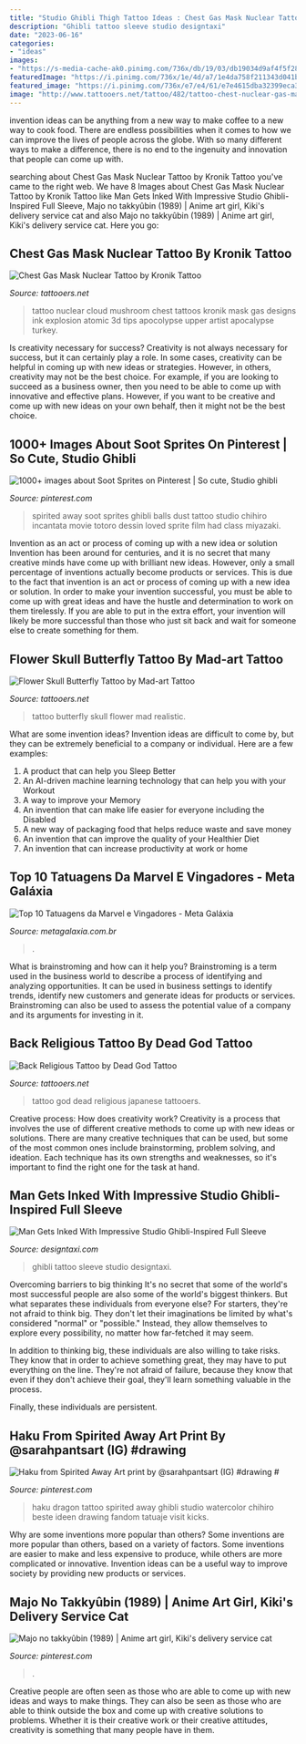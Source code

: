 ```yaml
---
title: "Studio Ghibli Thigh Tattoo Ideas : Chest Gas Mask Nuclear Tattoo By Kronik Tattoo"
description: "Ghibli tattoo sleeve studio designtaxi"
date: "2023-06-16"
categories:
- "ideas"
images:
- "https://s-media-cache-ak0.pinimg.com/736x/db/19/03/db19034d9af4f5f28feb9e917950d36d.jpg"
featuredImage: "https://i.pinimg.com/736x/1e/4d/a7/1e4da758f211343d041b4b8383acff6d--hayao-miyazaki-white-cats.jpg"
featured_image: "https://i.pinimg.com/736x/e7/e4/61/e7e4615dba32399eca3d5bb197fed1d3.jpg"
image: "http://www.tattooers.net/tattoo/482/tattoo-chest-nuclear-gas-mask.jpg"
---
```



invention ideas can be anything from a new way to make coffee to a new way to cook food. There are endless possibilities when it comes to how we can improve the lives of people across the globe. With so many different ways to make a difference, there is no end to the ingenuity and innovation that people can come up with.

	

		
searching about Chest Gas Mask Nuclear Tattoo by Kronik Tattoo you've came to the right web. We have 8 Images about Chest Gas Mask Nuclear Tattoo by Kronik Tattoo like Man Gets Inked With Impressive Studio Ghibli-Inspired Full Sleeve, Majo no takkyûbin (1989) | Anime art girl, Kiki&#039;s delivery service cat and also Majo no takkyûbin (1989) | Anime art girl, Kiki&#039;s delivery service cat. Here you go:
		
    
## Chest Gas Mask Nuclear Tattoo By Kronik Tattoo

<img loading=lazy src="http://www.tattooers.net/tattoo/482/tattoo-chest-nuclear-gas-mask.jpg" onerror="this.onerror=null;this.src='https://tse2.mm.bing.net/th?id=OIP.szgqVlPsCi5nRDW1m5zPWwHaEV&amp;pid=15.1';" alt="Chest Gas Mask Nuclear Tattoo by Kronik Tattoo">

_Source: tattooers.net_

>tattoo nuclear cloud mushroom chest tattoos kronik mask gas designs ink explosion atomic 3d tips apocolypse upper artist apocalypse turkey. 

	

Is creativity necessary for success?
Creativity is not always necessary for success, but it can certainly play a role. In some cases, creativity can be helpful in coming up with new ideas or strategies. However, in others, creativity may not be the best choice. For example, if you are looking to succeed as a business owner, then you need to be able to come up with innovative and effective plans. However, if you want to be creative and come up with new ideas on your own behalf, then it might not be the best choice.

    
## 1000+ Images About Soot Sprites On Pinterest | So Cute, Studio Ghibli

<img loading=lazy src="https://s-media-cache-ak0.pinimg.com/736x/db/19/03/db19034d9af4f5f28feb9e917950d36d.jpg" onerror="this.onerror=null;this.src='https://tse3.mm.bing.net/th?id=OIP.-mvfKLkUz20isSY9sVumKAHaJ4&amp;pid=15.1';" alt="1000+ images about Soot Sprites on Pinterest | So cute, Studio ghibli">

_Source: pinterest.com_

>spirited away soot sprites ghibli balls dust tattoo studio chihiro incantata movie totoro dessin loved sprite film had class miyazaki. 

	

Invention as an act or process of coming up with a new idea or solution
Invention has been around for centuries, and it is no secret that many creative minds have come up with brilliant new ideas. However, only a small percentage of inventions actually become products or services. This is due to the fact that invention is an act or process of coming up with a new idea or solution. In order to make your invention successful, you must be able to come up with great ideas and have the hustle and determination to work on them tirelessly. If you are able to put in the extra effort, your invention will likely be more successful than those who just sit back and wait for someone else to create something for them.

    
## Flower Skull Butterfly Tattoo By Mad-art Tattoo

<img loading=lazy src="http://www.tattooers.net/tattoo/618/tattoo-skull-flower-butterfly.jpg" onerror="this.onerror=null;this.src='https://tse3.mm.bing.net/th?id=OIP.w9jODPs4g9u6CWbToZKKNwHaLH&amp;pid=15.1';" alt="Flower Skull Butterfly Tattoo by Mad-art Tattoo">

_Source: tattooers.net_

>tattoo butterfly skull flower mad realistic. 

	

What are some invention ideas?
Invention ideas are difficult to come by, but they can be extremely beneficial to a company or individual. Here are a few examples:
1. A product that can help you Sleep Better 
2. An AI-driven machine learning technology that can help you with your Workout 
3. A way to improve your Memory 
4. An invention that can make life easier for everyone including the Disabled 
5. A new way of packaging food that helps reduce waste and save money 
6. An invention that can improve the quality of your Healthier Diet 
7. An invention that can increase productivity at work or home 
    
## Top 10 Tatuagens Da Marvel E Vingadores - Meta Galáxia

<img loading=lazy src="http://metagalaxia.com.br/wp-content/uploads/2018/05/top-10-tatuagem-marvel-vingadores-05.jpg" onerror="this.onerror=null;this.src='https://tse1.mm.bing.net/th?id=OIP.sbtnNkC3QmYp5sCk3xG5wQHaJ4&amp;pid=15.1';" alt="Top 10 Tatuagens da Marvel e Vingadores - Meta Galáxia">

_Source: metagalaxia.com.br_

>. 

	

What is brainstroming and how can it help you?
Brainstroming is a term used in the business world to describe a process of identifying and analyzing opportunities. It can be used in business settings to identify trends, identify new customers and generate ideas for products or services. Brainstroming can also be used to assess the potential value of a company and its arguments for investing in it.

    
## Back Religious Tattoo By Dead God Tattoo

<img loading=lazy src="http://www.tattooers.net/tattoo/401/tattoo-back-religious.jpg" onerror="this.onerror=null;this.src='https://tse1.mm.bing.net/th?id=OIP.-oYsOm0hwfz98NGRNh7zUgHaKH&amp;pid=15.1';" alt="Back Religious Tattoo by Dead God Tattoo">

_Source: tattooers.net_

>tattoo god dead religious japanese tattooers. 

	

Creative process: How does creativity work?
Creativity is a process that involves the use of different creative methods to come up with new ideas or solutions. There are many creative techniques that can be used, but some of the most common ones include brainstorming, problem solving, and ideation. Each technique has its own strengths and weaknesses, so it's important to find the right one for the task at hand.

    
## Man Gets Inked With Impressive Studio Ghibli-Inspired Full Sleeve

<img loading=lazy src="https://editorial.designtaxi.com/editorial-images/news-studioghiblitattoo230615/studio-ghibli-full-sleeve-tattoo-3.jpg" onerror="this.onerror=null;this.src='https://tse4.mm.bing.net/th?id=OIP.g0iIgs8d22dmhQhx6kMqXQHaPB&amp;pid=15.1';" alt="Man Gets Inked With Impressive Studio Ghibli-Inspired Full Sleeve">

_Source: designtaxi.com_

>ghibli tattoo sleeve studio designtaxi. 

	

Overcoming barriers to big thinking
It's no secret that some of the world's most successful people are also some of the world's biggest thinkers. But what separates these individuals from everyone else?
For starters, they're not afraid to think big. They don't let their imaginations be limited by what's considered "normal" or "possible." Instead, they allow themselves to explore every possibility, no matter how far-fetched it may seem.

In addition to thinking big, these individuals are also willing to take risks. They know that in order to achieve something great, they may have to put everything on the line. They're not afraid of failure, because they know that even if they don't achieve their goal, they'll learn something valuable in the process.

 Finally, these individuals are persistent.

    
## Haku From Spirited Away Art Print By @sarahpantsart (IG) #drawing #

<img loading=lazy src="https://i.pinimg.com/736x/e7/e4/61/e7e4615dba32399eca3d5bb197fed1d3.jpg" onerror="this.onerror=null;this.src='https://tse1.mm.bing.net/th?id=OIP.lXol1HevJEGhIau0KbYLXAHaLu&amp;pid=15.1';" alt="Haku from Spirited Away Art print by @sarahpantsart (IG) #drawing #">

_Source: pinterest.com_

>haku dragon tattoo spirited away ghibli studio watercolor chihiro beste ideen drawing fandom tatuaje visit kicks. 

	

Why are some inventions more popular than others?
Some inventions are more popular than others, based on a variety of factors. Some inventions are easier to make and less expensive to produce, while others are more complicated or innovative. Invention ideas can be a useful way to improve society by providing new products or services.

    
## Majo No Takkyûbin (1989) | Anime Art Girl, Kiki&#039;s Delivery Service Cat

<img loading=lazy src="https://i.pinimg.com/736x/1e/4d/a7/1e4da758f211343d041b4b8383acff6d--hayao-miyazaki-white-cats.jpg" onerror="this.onerror=null;this.src='https://tse3.mm.bing.net/th?id=OIP.1IYNltHxwLWdnbBGnmHDbQHaEK&amp;pid=15.1';" alt="Majo no takkyûbin (1989) | Anime art girl, Kiki&#039;s delivery service cat">

_Source: pinterest.com_

>. 

	

Creative people are often seen as those who are able to come up with new ideas and ways to make things. They can also be seen as those who are able to think outside the box and come up with creative solutions to problems. Whether it is their creative work or their creative attitudes, creativity is something that many people have in them.

